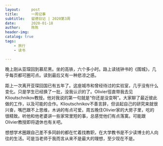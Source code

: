 ```yaml
---
layout:     post
title:      一周记事
subtitle:   留德日记 | 2020第3周
date:       2020-01-18
author:     陈陈
header-img: 
catalog: true
tags:
    - 旅行
    - 读书

---
```


晚上刚从亚琛回到慕尼黑。坐的高铁，六个多小时。路上读钱钟书的《围城》，几乎每页都可圈可点。读到最后又有一种悲凉之感。

距上一次离开亚琛回国已有五年了。这座城市和曾经待过的实验室，几乎没有什么变化。只是学生已经换了一批，没我认识的了。Olivier徑直带我去见Klioutschnikov教授。他对我说的第一句就是“你还是没变啊”。大家聊了最近彼此做的工作，以及可能的合作。Klioutschnikov不善言辞，但谈起自己的研究来就很兴奋，嘴巴跟不上思维，木讷的有点可爱。周五晚住Olivier家的大房子里，吃的很精致。听他和他老婆讲一些家常里短的事，总感觉他们有点落寞。可能跟Olivier教授即将退休也有关吧。

想想学术圈跟自己差不多同龄的都在忙着找教职，在大学教书是不少读博士的人向往的生活。可是当老师于我而言从来不是最大的理想，至少现在不是。
